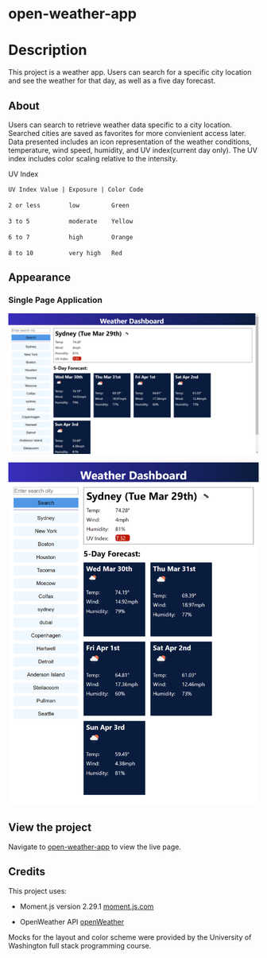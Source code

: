 # open-weather-app

# Description

This project is a weather app. Users can search for a specific city location and see the weather for that day, as well as a five day forecast. 

## About

Users can search to retrieve weather data specific to a city location. Searched cities are saved as favorites for more convienient access later. Data presented includes an icon representation of the weather conditions, temperature, wind speed, humidity, and UV index(current day only). The UV index includes color scaling relative to the intensity. 

UV Index         

    UV Index Value | Exposure | Color Code

    2 or less        low         Green

    3 to 5           moderate    Yellow
    
    6 to 7           high        Orange
    
    8 to 10          very high   Red



## Appearance

### Single Page Application

![openWeather](./assets/images/weather_1.png)

![openWeather](./assets/images/weather_2.png)

## View the project

Navigate to [open-weather-app](https://levisgaragegroupinc.github.io/open-weather-app/) to view the live page. 

## Credits

This project uses:

 - Moment.js version 2.29.1 [moment.js.com](https://momentjs.com/) 

 - OpenWeather API [openWeather](https://openweathermap.org/)

 Mocks for the layout and color scheme were provided by the University of Washington full stack programming course. 